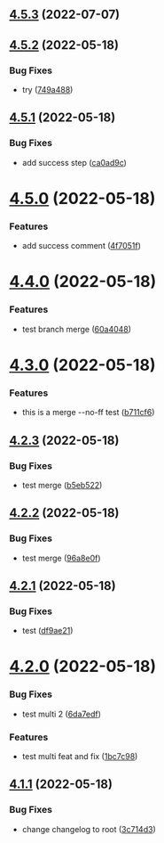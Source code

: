 ## [4.5.3](https://github.com/oeyoews/semantictest/compare/v4.5.2...v4.5.3) (2022-07-07)

## [4.5.2](https://github.com/oeyoews/semantictest/compare/v4.5.1...v4.5.2) (2022-05-18)


### Bug Fixes

* try ([749a488](https://github.com/oeyoews/semantictest/commit/749a488bc4fe6d04bdf08300a7f371a17fdd1840))

## [4.5.1](https://github.com/oeyoews/semantictest/compare/v4.5.0...v4.5.1) (2022-05-18)


### Bug Fixes

* add success step ([ca0ad9c](https://github.com/oeyoews/semantictest/commit/ca0ad9cf600e4a43f71e45baa588508dd1b842d4))

# [4.5.0](https://github.com/oeyoews/semantictest/compare/v4.4.0...v4.5.0) (2022-05-18)


### Features

* add success comment ([4f7051f](https://github.com/oeyoews/semantictest/commit/4f7051f4f5768a5d300cb02116a7efb42bed3f94))

# [4.4.0](https://github.com/oeyoews/semantictest/compare/v4.3.0...v4.4.0) (2022-05-18)


### Features

* test branch merge ([60a4048](https://github.com/oeyoews/semantictest/commit/60a4048a717e5f802665d7a7d85e248429606231))

# [4.3.0](https://github.com/oeyoews/semantictest/compare/v4.2.3...v4.3.0) (2022-05-18)


### Features

* this is a merge --no-ff test ([b711cf6](https://github.com/oeyoews/semantictest/commit/b711cf69c0c8a98d8b0c0e0fc89c71ff5e74de94))

## [4.2.3](https://github.com/oeyoews/semantictest/compare/v4.2.2...v4.2.3) (2022-05-18)


### Bug Fixes

* test merge ([b5eb522](https://github.com/oeyoews/semantictest/commit/b5eb52291a8c555f69c5cca1559075a59bf50547))

## [4.2.2](https://github.com/oeyoews/semantictest/compare/v4.2.1...v4.2.2) (2022-05-18)


### Bug Fixes

* test merge ([96a8e0f](https://github.com/oeyoews/semantictest/commit/96a8e0fb3da7cf0d7a4632160fb7db62a344ad97))

## [4.2.1](https://github.com/oeyoews/semantictest/compare/v4.2.0...v4.2.1) (2022-05-18)


### Bug Fixes

* test ([df9ae21](https://github.com/oeyoews/semantictest/commit/df9ae2182e8cb9f9dde48a383ebbaf0f126db567))

# [4.2.0](https://github.com/oeyoews/semantictest/compare/v4.1.1...v4.2.0) (2022-05-18)


### Bug Fixes

* test multi 2 ([6da7edf](https://github.com/oeyoews/semantictest/commit/6da7edfbb1841989962800357f0135c4ce0e7aba))


### Features

* test multi feat and fix ([1bc7c98](https://github.com/oeyoews/semantictest/commit/1bc7c98b9e43ffd575e2aa02ee05f1619a17c4fd))

## [4.1.1](https://github.com/oeyoews/semantictest/compare/v4.1.0...v4.1.1) (2022-05-18)


### Bug Fixes

* change changelog to root ([3c714d3](https://github.com/oeyoews/semantictest/commit/3c714d32564a4fc7280fa9724e39332442f09fe0))
